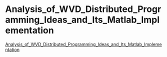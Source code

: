 # Analysis_of_WVD_Distributed_Programming_Ideas_and_Its_Matlab_Implementation
[Analysis_of_WVD_Distributed_Programming_Ideas_and_Its_Matlab_Implementation](https://aiwithcloud.com/2022/09/14/analysis_of_wvd_distributed_programming_ideas_and_its_matlab_implementation/)
